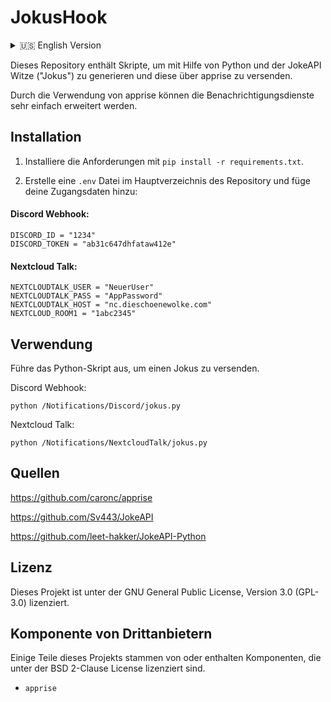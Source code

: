 # JokusHook
<details>
  <summary>🇺🇸 English Version</summary>

This repository contains Python scripts to automatically fetch jokes ('Jokus') via the JokeAPI and send them via apprise.

The notification services can be easily extended by using apprise.


## Installation

1. Install the requirements with `pip install -r requirements.txt`.

2. Create an `.env` file in the root directory and attach your credentials:


#### Discord Webhook:

```
DISCORD_ID = "1234"
DISCORD_TOKEN = "ab31c647dhfataw412e"
```


#### Nextcloud Talk:

```
NEXTCLOUDTALK_USER = "NeuerUser"
NEXTCLOUDTALK_PASS = "AppPassword"
NEXTCLOUDTALK_HOST = "nc.dieschoenewolke.com"
NEXTCLOUD_ROOM1 = "1abc2345"
```


## Usage

Run the python script to send a Jokus.


Discord Webhook:


```
python /Notifications/Discord/jokus.py
```


Nextcloud Talk:

```
python /Notifications/NextcloudTalk/jokus.py
```


## Sources

https://github.com/caronc/apprise

https://github.com/Sv443/JokeAPI

https://github.com/leet-hakker/JokeAPI-Python


## License

This project is licensed under the GNU General Public License, Version 3.0 (GPL-3.0).


## 3rd Party Components

Some components of this project contains 3rd party elements that are licensed under the BSD 2-Clause License.

- `apprise`

</details>


Dieses Repository enthält Skripte, um mit Hilfe von Python und der JokeAPI Witze ("Jokus") zu generieren und diese über apprise zu versenden.

Durch die Verwendung von apprise können die Benachrichtigungsdienste sehr einfach erweitert werden.


## Installation

1. Installiere die Anforderungen mit `pip install -r requirements.txt`.

2. Erstelle eine `.env` Datei im Hauptverzeichnis des Repository und füge deine Zugangsdaten hinzu:


#### Discord Webhook:

```
DISCORD_ID = "1234"
DISCORD_TOKEN = "ab31c647dhfataw412e"
```


#### Nextcloud Talk:

```
NEXTCLOUDTALK_USER = "NeuerUser"
NEXTCLOUDTALK_PASS = "AppPassword"
NEXTCLOUDTALK_HOST = "nc.dieschoenewolke.com"
NEXTCLOUD_ROOM1 = "1abc2345"
```


## Verwendung

Führe das Python-Skript aus, um einen Jokus zu versenden.


Discord Webhook:


```
python /Notifications/Discord/jokus.py
```


Nextcloud Talk:

```
python /Notifications/NextcloudTalk/jokus.py
```


## Quellen

https://github.com/caronc/apprise

https://github.com/Sv443/JokeAPI

https://github.com/leet-hakker/JokeAPI-Python


## Lizenz

Dieses Projekt ist unter der GNU General Public License, Version 3.0 (GPL-3.0) lizenziert.


## Komponente von Drittanbietern

Einige Teile dieses Projekts stammen von oder enthalten Komponenten, die unter der BSD 2-Clause License lizenziert sind.

- `apprise`
